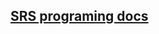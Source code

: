 
## [SRS programing docs](https://docs.revrobotics.com/rev-crossover-products/servo/srs-programmer)



## 